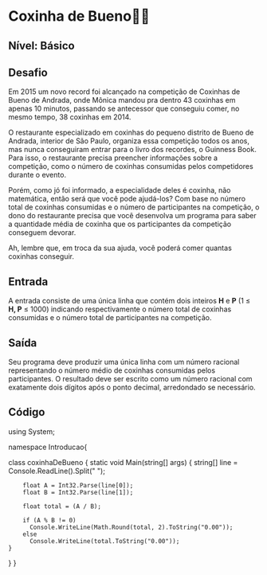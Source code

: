 # Coxinha de Bueno:woman_technologist:

## **Nível: Básico**

## Desafio

Em 2015 um novo record foi alcançado na competição de Coxinhas de Bueno de Andrada, onde Mônica mandou pra dentro 43 coxinhas em apenas 10 minutos, passando se antecessor que conseguiu comer, no mesmo tempo, 38 coxinhas em 2014.

O restaurante especializado em coxinhas do pequeno distrito de Bueno de Andrada, interior de São Paulo, organiza essa competição todos os anos, mas nunca conseguiram entrar para o livro dos recordes, o Guinness Book. Para isso, o restaurante precisa preencher informações sobre a competição, como o número de coxinhas consumidas pelos competidores durante o evento. 

Porém, como jó foi informado, a especialidade deles é coxinha, não matemática, então será que você pode ajudá-los? Com base no número total de coxinhas consumidas e o número de participantes na competição, o dono do restaurante precisa que você desenvolva um programa para saber a quantidade média de coxinha que os participantes da competição conseguem devorar.

Ah, lembre que, em troca da sua ajuda, você poderá comer quantas coxinhas conseguir.

## Entrada

A entrada consiste de uma única linha que contém dois inteiros **H** e **P** (1 ≤ **H, P** ≤ 1000) indicando respectivamente o número total de coxinhas consumidas e o número total de participantes na competição.

## Saída

Seu programa deve produzir uma única linha com um número racional representando o número médio de coxinhas consumidas pelos participantes. O resultado deve ser escrito como um número racional com exatamente dois dígitos após o ponto decimal, arredondado se necessário.

## Código

using System;

namespace Introducao{

  class coxinhaDeBueno {
    static void Main(string[] args) {
        string[] line = Console.ReadLine().Split(" ");
        
        float A = Int32.Parse(line[0]);
        float B = Int32.Parse(line[1]);
        
        float total = (A / B);
        
        if (A % B != 0)
          Console.WriteLine(Math.Round(total, 2).ToString("0.00"));
        else
          Console.WriteLine(total.ToString("0.00"));
    }
  }
}